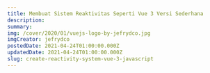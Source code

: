 ```yaml
---
title: Membuat Sistem Reaktivitas Seperti Vue 3 Versi Sederhana
description: 
summary: 
img: /cover/2020/01/vuejs-logo-by-jefrydco.jpg
imgCreator: jefrydco
postedDate: 2021-04-24T01:00:00.000Z
updatedDate: 2021-04-24T01:00:00.000Z
slug: create-reactivity-system-vue-3-javascript
---
```


<app-amp-notice :to="{ name: 'blog-slug', params: { slug: 'create-reactivity-system-vue-3-javascript' } }" label="Membuat Sistem Reaktivitas Seperti Vue 3 Versi Sederhana"></app-amp-notice>
